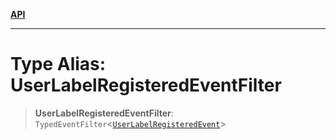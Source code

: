[**API**](../../../README.md)

***

# Type Alias: UserLabelRegisteredEventFilter

> **UserLabelRegisteredEventFilter**: `TypedEventFilter`\<[`UserLabelRegisteredEvent`](UserLabelRegisteredEvent.md)\>
